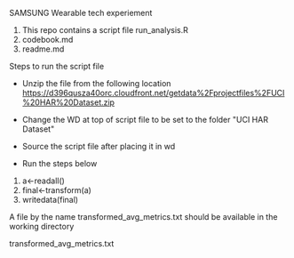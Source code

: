 
SAMSUNG Wearable tech experiement

1) This repo contains a script file run_analysis.R
2) codebook.md
3) readme.md

Steps to run the script file
- Unzip the file from the following location
https://d396qusza40orc.cloudfront.net/getdata%2Fprojectfiles%2FUCI%20HAR%20Dataset.zip 

- Change the WD at top of script file to be set to the folder "UCI HAR Dataset"
- Source the script file after placing it in wd
- Run the steps below

1) a<-readall()
2) final<-transform(a)
3) writedata(final)

A file by the name transformed_avg_metrics.txt should be available in the working directory

transformed_avg_metrics.txt
